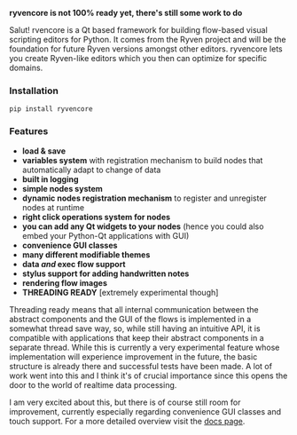 **ryvencore is not 100% ready yet, there's still some work to do**

Salut! rvencore is a Qt based framework for building flow-based visual scripting editors for Python. It comes from the Ryven project and will be the foundation for future Ryven versions amongst other editors. ryvencore lets you create Ryven-like editors which you then can optimize for specific domains.

### Installation

```
pip install ryvencore
```

### Features

- **load & save**
- **variables system** with registration mechanism to build nodes that automatically adapt to change of data
- **built in logging**
- **simple nodes system**
- **dynamic nodes registration mechanism** to register and unregister nodes at runtime
- **right click operations system for nodes**
- **you can add any Qt widgets to your nodes** (hence you could also embed your Python-Qt applications with GUI)
- **convenience GUI classes**
- **many different modifiable themes**
- **data *and* exec flow support**
- **stylus support for adding handwritten notes**
- **rendering flow images**
- **THREADING READY** [extremely experimental though]

Threading ready means that all internal communication between the abstract components and the GUI of the flows is implemented in a somewhat thread save way, so, while still having an intuitive API, it is compatible with applications that keep their abstract components in a separate thread. While this is currently a very experimental feature whose implementation will experience improvement in the future, the basic structure is already there and successful tests have been made. A lot of work went into this and I think it's of crucial importance since this opens the door to the world of realtime data processing.

I am very excited about this, but there is of course still room for improvement, currently especially regarding convenience GUI classes and touch support. For a more detailed overview visit the [docs page](https://leon-thomm.github.io/ryvencore/).
